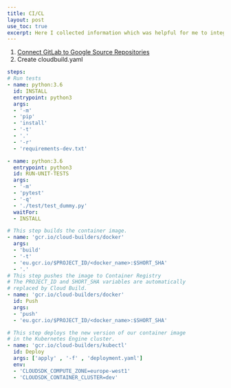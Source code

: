 ```yaml
---
title: CI/CL 
layout: post
use_toc: true
excerpt: Here I collected information which was helpful for me to integrate CI/CL for Google Cloud Builder
---
```


1. [Connect GitLab to Google Source Repositories](https://cloud.google.com/solutions/mirroring-gitlab-repositories-to-cloud-source-repositories?hl=en) 
2. Create cloudbuild.yaml 
```yaml
steps:
# Run tests
- name: python:3.6
  id: INSTALL
  entrypoint: python3
  args:
  - '-m'
  - 'pip'
  - 'install'
  - '-t'
  - '.'
  - '-r'
  - 'requirements-dev.txt'

- name: python:3.6
  entrypoint: python3
  id: RUN-UNIT-TESTS
  args:
  - '-m'
  - 'pytest'
  - '-q'
  - './test/test_dummy.py'
  waitFor:
  - INSTALL

# This step builds the container image.
- name: 'gcr.io/cloud-builders/docker'
  args:
  - 'build'
  - '-t'
  - 'eu.gcr.io/$PROJECT_ID/<docker_name>:$SHORT_SHA'
  - '.'
# This step pushes the image to Container Registry
# The PROJECT_ID and SHORT_SHA variables are automatically
# replaced by Cloud Build.
- name: 'gcr.io/cloud-builders/docker'
  id: Push
  args:
  - 'push'
  - 'eu.gcr.io/$PROJECT_ID/<docker_name>:$SHORT_SHA'

# This step deploys the new version of our container image
# in the Kubernetes Engine cluster.
- name: 'gcr.io/cloud-builders/kubectl'
  id: Deploy
  args: ['apply' , '-f' , 'deployment.yaml']
  env:
  - 'CLOUDSDK_COMPUTE_ZONE=europe-west1'
  - 'CLOUDSDK_CONTAINER_CLUSTER=dev'
```
